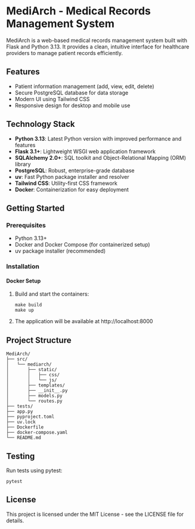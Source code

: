 # MediArch - Medical Records Management System

MediArch is a web-based medical records management system built with Flask and Python 3.13. It provides a clean, intuitive interface for healthcare providers to manage patient records efficiently.

## Features

- Patient information management (add, view, edit, delete)
- Secure PostgreSQL database for data storage
- Modern UI using Tailwind CSS
- Responsive design for desktop and mobile use

## Technology Stack

- **Python 3.13**: Latest Python version with improved performance and features
- **Flask 3.1+**: Lightweight WSGI web application framework
- **SQLAlchemy 2.0+**: SQL toolkit and Object-Relational Mapping (ORM) library
- **PostgreSQL**: Robust, enterprise-grade database
- **uv**: Fast Python package installer and resolver
- **Tailwind CSS**: Utility-first CSS framework
- **Docker**: Containerization for easy deployment

## Getting Started

### Prerequisites

- Python 3.13+
- Docker and Docker Compose (for containerized setup)
- uv package installer (recommended)

### Installation

#### Docker Setup

1. Build and start the containers:
   ```
   make build
   make up
   ```

2. The application will be available at http://localhost:8000

## Project Structure

```
MediArch/
├── src/
│   └── mediarch/
│       ├── static/
│       │   ├── css/
│       │   └── js/
│       ├── templates/
│       ├── __init__.py
│       ├── models.py
│       └── routes.py
├── tests/
├── app.py
├── pyproject.toml
├── uv.lock
├── Dockerfile
├── docker-compose.yaml
└── README.md
```

## Testing

Run tests using pytest:

```
pytest
```

## License

This project is licensed under the MIT License - see the LICENSE file for details.

